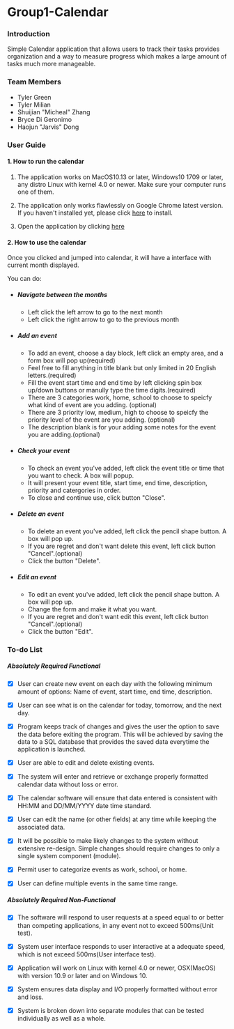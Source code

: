 # Group1-Calendar

### Introduction

Simple Calendar application that allows users to track their tasks provides organization and a way to measure progress which makes a large amount of tasks much more manageable.

### Team Members

- Tyler Green
- Tyler Milian
- Shuijian "Micheal" Zhang
- Bryce Di Geronimo
- Haojun "Jarvis" Dong

### User Guide

#### 1. How to run the calendar

1. The application works on MacOS10.13 or later, Windows10 1709 or later, any distro Linux with kernel 4.0 or newer. Make sure your computer runs one of them.

2. The application only works flawlessly on Google Chrome latest version. If you haven't installed yet, please click [here](https://www.google.com/chrome/) to install.
3. Open the application by clicking [here](http://ec2-18-236-175-93.us-west-2.compute.amazonaws.com/index.php)

#### 2. How to use the calendar

Once you clicked and jumped into calendar, it will have a interface with current month displayed.

You can do:

- ##### 		Navigate between the months

  - Left click the left arrow to go to the next month
  - Left click the right arrow to go to the previous month	

- ##### 		Add an event

  - To add an event, choose a day block, left click an empty area, and a form box will pop up(required)
  - Feel free to fill anything in title blank but only limited in 20 English letters.(required)
  - Fill the event start time and end time by left clicking spin box up/down buttons or manully type the time digits.(required)
  - There are 3 categories work, home, school to choose to speicfy what kind of event are you adding. (optional)
  - There are 3 priority low, medium, high to choose to speicfy the priority level of the event are you adding. (optional)
  - The description blank is for your adding some notes for the event you are adding.(optional)

- #####		Check your event

  - To check an event you've added, left click the event title or time that you want to check. A box will popup.
  - It will present your event title, start time, end time, description, priority and catergories in order.
  - To close and continue use, click button "Close".

- ##### 		Delete an event

  - To delete an event you've added, left click the pencil shape button. A box will pop up.
  - If you are regret and don't want delete this event, left click button "Cancel".(optional)
  - Click the button "Delete".

- #####		Edit an event

  - To edit an event you've added, left click the pencil shape button. A box will pop up.
  - Change the form and make it what you want. 
  - If you are regret and don't want edit this event, left click button "Cancel".(optional)
  - Click the button "Edit".


### To-do List

##### Absolutely Required Functional

- [x] User can create new event on each day with the following minimum amount of options: Name of event, start time, end time, description.

- [x] User can see what is on the calendar for today, tomorrow, and the next day.

- [x] Program keeps track of changes and gives the user the option to save the data before exiting the program. This will be achieved by saving the data to a SQL database that provides the saved data everytime the application is launched. 

- [x] User are able to edit and delete existing events.

- [x] The system will enter and retrieve or exchange properly formatted calendar data without loss or error.

- [x] The calendar software will ensure that data entered is consistent with HH:MM and DD/MM/YYYY date time standard.

- [x] User can edit the name (or other fields) at any time while keeping the associated data.

- [x] It will be possible to make likely changes to the system without extensive re-design. Simple changes should require changes to only a single system component (module).

- [x] Permit user to categorize events as work, school, or home.

- [x] User can define multiple events in the same time range.

##### Absolutely Required Non-Functional

- [x] The software will respond to user requests at a speed equal to or better than competing applications, in any event not to exceed 500ms(Unit test).

  

- [x] System user interface responds to user interactive at a adequate speed, which is not exceed 500ms(User interface test).

  

- [x] Application will work on Linux with kernel 4.0 or newer, OSX(MacOS) with version 10.9 or later and on Windows 10.

  

- [x] System ensures data display and I/O properly formatted without error and loss.

  

- [x] System is broken down into separate modules that can be tested individually as well as a whole.

